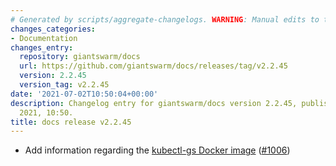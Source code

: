 ```yaml
---
# Generated by scripts/aggregate-changelogs. WARNING: Manual edits to this files will be overwritten.
changes_categories:
- Documentation
changes_entry:
  repository: giantswarm/docs
  url: https://github.com/giantswarm/docs/releases/tag/v2.2.45
  version: 2.2.45
  version_tag: v2.2.45
date: '2021-07-02T10:50:04+00:00'
description: Changelog entry for giantswarm/docs version 2.2.45, published on 02 July
  2021, 10:50.
title: docs release v2.2.45
---
```


- Add information regarding the [kubectl-gs Docker image](https://docs.giantswarm.io/ui-api/kubectl-gs/installation/#docker) ([#1006](https://github.com/giantswarm/docs/pull/1006))
